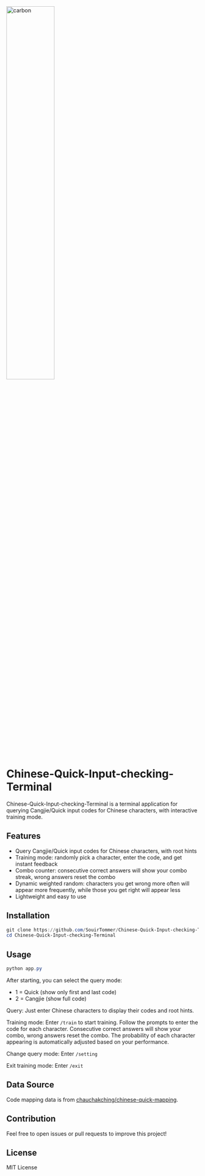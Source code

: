 <img width="50%" height="50%" alt="carbon" src="https://github.com/user-attachments/assets/cc04b122-1012-486b-aec1-de113f51ab53" />

# Chinese-Quick-Input-checking-Terminal

Chinese-Quick-Input-checking-Terminal is a terminal application for querying Cangjie/Quick input codes for Chinese characters, with interactive training mode.

## Features

- Query Cangjie/Quick input codes for Chinese characters, with root hints
- Training mode: randomly pick a character, enter the code, and get instant feedback
- Combo counter: consecutive correct answers will show your combo streak, wrong answers reset the combo
- Dynamic weighted random: characters you get wrong more often will appear more frequently, while those you get right will appear less
- Lightweight and easy to use

## Installation

```powershell
git clone https://github.com/SouirTommer/Chinese-Quick-Input-checking-Terminal
cd Chinese-Quick-Input-checking-Terminal
```

## Usage

```powershell
python app.py
```

After starting, you can select the query mode:
- 1 = Quick (show only first and last code)
- 2 = Cangjie (show full code)

Query: Just enter Chinese characters to display their codes and root hints.

Training mode: Enter `/train` to start training. Follow the prompts to enter the code for each character. Consecutive correct answers will show your combo, wrong answers reset the combo. The probability of each character appearing is automatically adjusted based on your performance.

Change query mode: Enter `/setting`

Exit training mode: Enter `/exit`

## Data Source

Code mapping data is from [chauchakching/chinese-quick-mapping](https://github.com/chauchakching/chinese-quick-mapping).

## Contribution

Feel free to open issues or pull requests to improve this project!

## License

MIT License
